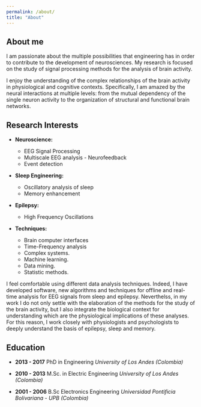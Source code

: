 ```yaml
---
permalink: /about/
title: "About"
---
```


## About me
I am passionate about the multiple possibilities that engineering has in order to contribute to the development of neurosciences. My research is focused on the study of signal processing methods for the analysis of brain activity.

I enjoy the understanding of the complex relationships of the brain activity in physiological and cognitive contexts. Specifically, I am amazed by the neural interactions at multiple levels: from the mutual dependency of the single neuron activity to the organization of structural and functional brain networks. 

## Research Interests

- **Neuroscience:** 
	- EEG Signal Processing
	- Multiscale EEG analysis
	-​ Neurofeedback
	- Event detection

- **Sleep Engineering:**
	- Oscillatory analysis of sleep
	- Memory enhancement	

- **Epilepsy:**
	- High Frequency Oscillations

- **Techniques:**
	- Brain computer interfaces 
	- Time-Frequency analysis
	- Complex systems.
	- Machine learning.
	- Data mining.
	- Statistic methods.

I feel comfortable using different data analysis techniques. Indeed, I have developed software, new algorithms and techniques for offline and real-time analysis for EEG signals from sleep and epilepsy. Neverthelss, in my work I do not only settle with the elaboration of the methods for the study of the brain activity, but I also integrate the biological context for understanding which are the physiological implications of these analyses. For this reason, I work closely with physiologists and psychologists to deeply understand the basis of epilepsy, sleep and memory.


## Education

- **2013 - 2017**
	PhD in Engineering
	*University of Los Andes (Colombia)*

- **2010 - 2013**
	M.Sc. in Electric Engineering
	*University of Los Andes (Colombia)*

- **2001 - 2006**
	B.Sc Electronics Engineering
	*Universidad Pontificia Bolivariana - UPB (Colombia)*



